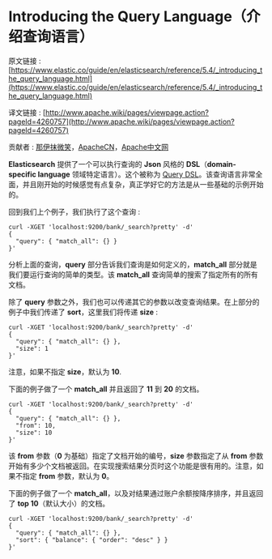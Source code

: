 # Introducing the Query Language（介绍查询语言）

原文链接 : [https://www.elastic.co/guide/en/elasticsearch/reference/5.4/_introducing_the_query_language.html](https://www.elastic.co/guide/en/elasticsearch/reference/5.4/_introducing_the_query_language.html)

译文链接 : [http://www.apache.wiki/pages/viewpage.action?pageId=4260757](http://www.apache.wiki/pages/viewpage.action?pageId=4260757)

贡献者 : [那伊抹微笑](/display/~wangyangting)，[ApacheCN](/display/~apachecn)，[Apache中文网](/display/~apachechina)

**Elasticsearch** 提供了一个可以执行查询的 **Json** 风格的 **DSL**（**domain-specific language** 领域特定语言）。这个被称为 [Query DSL](https://www.elastic.co/guide/en/elasticsearch/reference/5.0/query-dsl.html "Query DSL")。该查询语言非常全面，并且刚开始的时候感觉有点复杂，真正学好它的方法是从一些基础的示例开始的。

回到我们上个例子，我们执行了这个查询 : 

```
curl -XGET 'localhost:9200/bank/_search?pretty' -d'
{
  "query": { "match_all": {} }
}'
```

分析上面的查询，**query** 部分告诉我们查询是如何定义的，**match_all** 部分就是我们要运行查询的简单的类型。该 **match_all** 查询简单的搜索了指定所有的所有文档。

除了 **query** 参数之外，我们也可以传递其它的参数以改变查询结果。在上部分的例子中我们传递了 **sort**，这里我们将传递 **size** : 

```
curl -XGET 'localhost:9200/bank/_search?pretty' -d'
{
  "query": { "match_all": {} },
  "size": 1
}'
```

注意，如果不指定 **size**，默认为 **10**.

下面的例子做了一个 **match_all** 并且返回了 **11** 到 **20** 的文档。

```
curl -XGET 'localhost:9200/bank/_search?pretty' -d'
{
  "query": { "match_all": {} },
  "from": 10,
  "size": 10
}'
```

该 **from** 参数（**0** 为基础）指定了文档开始的编号，**size** 参数指定了从 **from** 参数开始有多少个文档被返回。在实现搜索结果分页时这个功能是很有用的。注意，如果不指定 **from** 参数，默认为 **0**。

下面的例子做了一个 **match_all**，以及对结果通过账户余额按降序排序，并且返回了 **top 10**（默认大小）的文档。

```
curl -XGET 'localhost:9200/bank/_search?pretty' -d'
{
  "query": { "match_all": {} },
  "sort": { "balance": { "order": "desc" } }
}'
```
